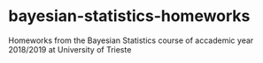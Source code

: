 # bayesian-statistics-homeworks
Homeworks from the Bayesian Statistics course of accademic year 2018/2019 at University of Trieste
